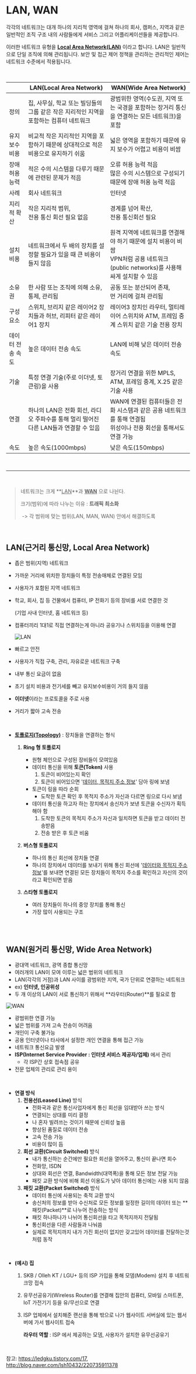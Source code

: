 # LAN, WAN

 각각의 네트워크는 대개 하나의 지리적 영역에 걸쳐 하나의 회사, 캠퍼스, 지역과 같은 일반적인 조직 구조 내의 사람들에게 서비스 그리고 어플리케이션들을 제공합니다.

 이러한 네트워크 유형을 **<u>Local Area Network(LAN)</u>** 이라고 합니다. LAN은 일반적으로 단일 조직에 의해 관리됩니다. 보안 및 접근 제어 정책을 관리하는 관리적인 제어는 네트워크 수준에서 적용됩니다.

<br />

|                  | <center>LAN(Local Area Network)</center>                     | <center>WAN(Wide Area Network)</center>                      |
| ---------------- | ------------------------------------------------------------ | ------------------------------------------------------------ |
| 정의             | 집, 사무실, 학교 또는 빌딩들의 그룹 같은 작은 지리적인 지역을 포함하는 컴퓨터 네트워크 | 광범위한 영역(수도권, 지역 또는 국경을 포함하는 장거리 통신을 연결하는 모든 네트워크)을 포함 |
| 유지보수 비용    | 비교적 작은 지리적인 지역을 포함하기 때문에 상대적으로 적은 비용으로 유지하기 쉬움 | 넓은 영역을 포함하기 때문에 유지 보수가 어렵고 비용이 비쌈   |
| 장애 허용 능력   | 적은 수의 시스템을 다루기 때문에 관련된 문제가 적음          | 오류 허용 능력 적음<br />많은 수의 시스템으로 구성되기 때문에 장애 허용 능력 적음 |
| 사례             | 회사 네트워크                                                | 인터넷                                                       |
| 지리적 확산      | 작은 지리적 범위,<br />전용 통신 회선 필요 없음              | 경계를 넘어 확산,<br />전용 통신회선 필요                    |
| 설치 비용        | 네트워크에서 두 배의 장치를 설정할 필요가 있을 때 큰 비용이 들지 않음 | 원격 지역에 네트워크를 연결해야 하기 때문에 설치 비용이 비쌈<br />VPN처럼 공용 네트워크(public networks)를 사용해 싸게 설치할 수 있음 |
| 소유권           | 한 사람 또는 조직에 의해 소유, 통제, 관리됨                  | 공동 또는 분산되어 존재,<br />먼 거리에 걸쳐 관리됨          |
| 구성 요소        | 스위치, 브리지 같은 레이어2 장치들과 허브, 리피터 같은 레이어1 장치 | 레이어3 장치인 라우터, 멀티레이어 스위치와 ATM, 프레임 중계 스위치 같은 기술 전용 장치 |
| 데이터 전송 속도 | 높은 데이터 전송 속도                                        | LAN에 비해 낮은 데이터 전송 속도                             |
| 기술             | 특정 연결 기술(주로 이더넷, 토큰링)을 사용                   | 장거리 연결을 위한 MPLS, ATM, 프레임 중계, X.25 같은 기술 사용 |
| 연결             | 하나의 LAN은 전화 회선, 라디오 주파수를 통해 멀리 떨어진 다른 LAN들과 연결할 수 있음 | WAN에 연결된 컴퓨터들은 전화 시스템과 같은 공용 네트워크를 통해 연결됨<br />위성이나 전용 회선을 통해서도 연결 가능 |
| 속도             | 높은 속도(1000mbps)                                          | 낮은 속도(150mbps)                                           |

<br />

---

<br />

> 네트워크는 크게 **<u>LAN</u>**과 **<u>WAN</u>** 으로 나뉜다.
>
> 크기(범위)에 따라 나누는 이유 : **트래픽 최소화**
>
> ​	-> 각 범위에 맞는 범위(LAN, MAN, WAN) 안에서 해결하도록

 <br />

## LAN(근거리 통신망, Local Area Network)

- 좁은 범위(지역) 네트워크

- 가까운 거리에 위치한 장치들이 특정 전송매체로 연결된 모임

- 사용자가 포함된 지역 네트워크

- 학교, 회사, 집 등 건물에서 컴퓨터, IP 전화기 등의 장비를 서로 연결한 것

  (기업 사내 인터넷, 홈 네트워크 등)

- 컴퓨터끼리 1대1로 직접 연결하는게 아니라 공유기나 스위치등을 이용해 연결

  ![LAN](https://github.com/simmmba/IT_Study/blob/master/images/LAN.png?raw=true)



- 빠르고 안전
- 사용자가 직접 구축, 관리, 자유로운 네트워크 구축
- 내부 통신 요금이 없음
- 초기 설치 비용과 전기세를 빼고 유지보수비용이 거의 들지 않음

- **이더넷**이라는 프로토콜을 주로 사용
- 거리가 짧아 고속 전송

<br />

- **<u>토폴로지(Topology)</u>** : 장치들을 연결하는 형식

  1. **Ring 형 토폴로지**

     - 원형 체인으로 구성된 장비들이 모여있음
     - 데이터 통신을 위해 **토큰(Token)** 사용
       1. 토큰이 비어있는지 확인
       2. 토큰이 비어있으면 '<u>데이터, 목적지 주소 정보</u>' 담아 링에 보냄
     - 토큰이 링을 따라 순회
       - 도착한 토큰 확인 후 목적지 주소가 자신과 다르면 링으로 다시 보냄
     - 데이터 통신을 하고자 하는 장치에서 송신자가 보낸 토큰을 수신자가 획득해야 함
       1. 도착한 토큰의 목적지 주소가 자신과 일치하면 토큰을 받고 데이터 전송받음
       2. 전송 받은 후 토큰 비움

     

  2. **버스형 토폴로지**

     - 하나의 통신 회선에 장치들 연결
     - 하나의 장치에서 데이터를 보내기 위해 통신 회선에 '<u>데이터와 목적지 주소 정보</u>'를 보내면 연결된 모든 장치들이 목적지 주소를 확인하고 자신의 것이라고 확인되면 받음

     

  3. **스타형 토폴로지**

     - 여러 장치들이 하나의 중앙 장치를 통해 통신
     - 가장 많이 사용되는 구조

 

<br />

<br /> 

## WAN(원거리 통신망, Wide Area Network)

- 광대역 네트워크, 광역 종합 통신망
- 여러개의 LAN이 모여 이루는 넓은 범위의 네트워크
- LAN(각각의 거점)과 LAN 사이를 광범위한 지역, 국가 단위로 연결하는 네트워크
- ex) **인터넷, 인공위성**
- 두 개 이상의 LAN이 서로 통신하기 위해서 **라우터(Router)**를 필요로 함

 ![WAN](https://github.com/simmmba/IT_Study/blob/master/images/LAN.png?raw=true)

 

- 광범위한 연결 가능
- 넓은 범위를 가져 고속 전송이 어려움
- 개인이 구축 불가능
- 공용 인터넷이나 타사에서 설정한 개인 연결을 통해 접근 가능
- 네트워크 통신요금 발생
- **ISP(Internet Service Provider : 인터넷 서비스 제공자/업체)** 에서 관리
  - 각 ISP간 상호 접속점 공유
- 전문 업체의 관리로 관리 용이



<br />



- **연결 방식**
  1. **전용선(Leased Line)** 방식
     - 전화국과 같은 통신사업자에게 통신 회선을 임대받아 쓰는 방식
     - 연결되는 상대를 미리 결정
     - 나 혼자 빌려쓰는 것이기 때문에 신뢰성 높음
     - 향상된 품질로 데이터 전송
     - 고속 전송 가능
     - 비용이 많이 듬
  2. **회선 교환(Circuit Switched)** 방식
     - 내가 통신하는 순간에만 필요한 회선을 열어주고, 통신이 끝나면 회수
     - 전화망, ISDN
     - 상대와 회선은 연결, Bandwidth(대역폭)을 통해 모든 정보 전달 가능
     - 패킷 교환 방식에 비해 회선 이용도가 낮아 데이터 통신에는 사용 되지 않음
  3. **패킷 교환(Packet Switched)** 방식
     - 데이터 통신에 사용되는 축적 교환 방식
     - 송신처의 정보를 받아 수신처로 모든 정보를 일정한 길이의 데이터 또는 **패킷(Packet)**로 나누어 전송하는 방식
     - 패킷 하나하나가 나뉘어 통신회선을 타고 목적지까지 전달됨
     - 통신회선을 다른 사람들과 나눠씀
     - 실제로 목적지까지 내가 가진 회선이 없지만 갖고있어 데이터를 전달하는것처럼 동작



<br />



- **(예시) 집**

  1. SKB / Olleh KT / LGU+ 등의 ISP 가입을 통해 모뎀(Modem) 설치 후 네트워크망 접속

  2. 유무선공유기(Wireless Router)를 연결해 집안의 컴퓨터, 모바일 스마트폰, IoT 가전기기 등을 유/무선으로 연결

  3. ISP 업체에서 설치해준 랜선을 통해 밖으로 나가 웹사이트 서버실에 있는 웹서버에 가서 웹사이트 접속

     **라우터 역할** : ISP 에서 제공하는 모뎀, 사용자가 설치한 유무선공유기

  

<br />



참고: https://ledgku.tistory.com/17, http://blog.naver.com/lsh10432/220735911378

